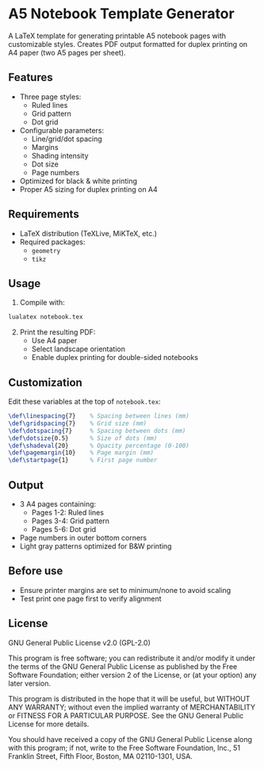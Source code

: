 # A5 Notebook Template Generator

A LaTeX template for generating printable A5 notebook pages with customizable styles.
Creates PDF output formatted for duplex printing on A4 paper (two A5 pages per sheet).

## Features

- Three page styles:
  - Ruled lines
  - Grid pattern
  - Dot grid
- Configurable parameters:
  - Line/grid/dot spacing
  - Margins
  - Shading intensity
  - Dot size
  - Page numbers
- Optimized for black & white printing
- Proper A5 sizing for duplex printing on A4

## Requirements

- LaTeX distribution (TeXLive, MiKTeX, etc.)
- Required packages:
  - `geometry`
  - `tikz`

## Usage

1. Compile with:
```bash
lualatex notebook.tex
```

2. Print the resulting PDF:
   - Use A4 paper
   - Select landscape orientation
   - Enable duplex printing for double-sided notebooks

## Customization

Edit these variables at the top of `notebook.tex`:

```latex
\def\linespacing{7}    % Spacing between lines (mm)
\def\gridspacing{7}    % Grid size (mm)
\def\dotspacing{7}     % Spacing between dots (mm)
\def\dotsize{0.5}      % Size of dots (mm)
\def\shadeval{20}      % Opacity percentage (0-100)
\def\pagemargin{10}    % Page margin (mm)
\def\startpage{1}      % First page number
```

## Output

- 3 A4 pages containing:
  - Pages 1-2: Ruled lines
  - Pages 3-4: Grid pattern
  - Pages 5-6: Dot grid
- Page numbers in outer bottom corners
- Light gray patterns optimized for B&W printing

## Before use

- Ensure printer margins are set to minimum/none to avoid scaling
- Test print one page first to verify alignment

## License

GNU General Public License v2.0 (GPL-2.0)

This program is free software; you can redistribute it and/or modify it under
the terms of the GNU General Public License as published by the Free Software
Foundation; either version 2 of the License, or (at your option) any later version.

This program is distributed in the hope that it will be useful, but WITHOUT
ANY WARRANTY; without even the implied warranty of MERCHANTABILITY or FITNESS
FOR A PARTICULAR PURPOSE. See the GNU General Public License for more details.

You should have received a copy of the GNU General Public License along
with this program; if not, write to the Free Software Foundation,
Inc., 51 Franklin Street, Fifth Floor, Boston, MA 02110-1301, USA.
